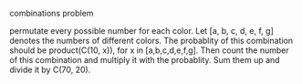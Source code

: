combinations problem

permutate every possible number for each color. Let [a, b, c, d, e, f, g] denotes the numbers of different colors. The probablity of this combination should be product(C(10, x)), for x in [a,b,c,d,e,f,g]. Then count the number of this combination and multiply it with the probablity. Sum them up and divide it by C(70, 20).

